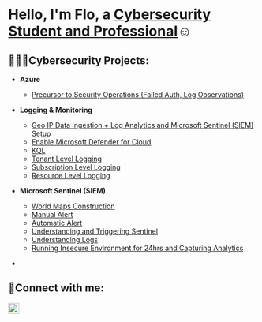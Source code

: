 <h1>Hello, I'm Flo, a <a href="https://linkedin.com/in/shewaajadi">Cybersecurity Student and Professional</a>☺</h1>

<h2>👩🏿‍💻Cybersecurity Projects:</h2>

- <b>Azure</b>
  - [Precursor to Security Operations (Failed Auth, Log Observations)](https://github.com/florenceajadi/pre-to-security-operations)


  
- <b>Logging & Monitoring</b>
  - [Geo IP Data Ingestion + Log Analytics and Microsoft Sentinel (SIEM) Setup](https://github.com/florenceajadi/geo-ip-data-ingestion-log-analytics-sentinel-setup)
  - [Enable Microsoft Defender for Cloud](https://github.com/florenceajadi/enable-microsoft-defender-for-cloud)
  - [KQL](https://github.com/florenceajadi/kql)
  -  [Tenant Level Logging](https://github.com/florenceajadi/tenant-level-logging)
  -  [Subscription Level Logging](https://github.com/florenceajadi/subscription-level-logging)
  -  [Resource Level Logging](https://github.com/florenceajadi/resource-level-logging)

  
- <b>Microsoft Sentinel (SIEM)</b>
  - [World Maps Construction](https://github.com/florenceajadi/world-maps-construction)
  - [Manual Alert](https://github.com/florenceajadi/manual-alert)
  - [Automatic Alert](https://github.com/florenceajadi/automatic-alert)
  - [Understanding and Triggering Sentinel](https://github.com/florenceajadi/understanding-and-triggering-sentinel)
  - [Understanding Logs](https://github.com/florenceajadi/understanding-logs)
  -  [Running Insecure Environment for 24hrs and Capturing Analytics](https://github.com/florenceajadi/24hrs-insecure-environment-and-capturing-analytics)
  

+
<h2>📱Connect with me:</h2>

[<img align="left" alt="Flo | LinkedIn" width="22px" src="https://cdn.jsdelivr.net/npm/simple-icons@v3/icons/linkedin.svg" />][linkedin]

[linkedin]: https://linkedin.com/in/shewaajadi
